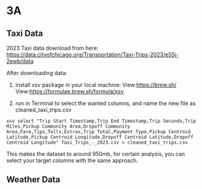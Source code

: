 # 3A
## Taxi Data
2023 Taxi data download from here: https://data.cityofchicago.org/Transportation/Taxi-Trips-2023/e55j-2ewb/data 

After downloading data: 
1. install xsv package in your local machine:
View:https://brew.sh/
View:https://formulae.brew.sh/formula/xsv

2. run in Terminal to select the wanted columns, and name the new file as cleaned_taxi_trips.csv
```
xsv select "Trip Start Timestamp,Trip End Timestamp,Trip Seconds,Trip Miles,Pickup Community Area,Dropoff Community Area,Fare,Tips,Tolls,Extras,Trip Total,Payment Type,Pickup Centroid Latitude,Pickup Centroid Longitude,Dropoff Centroid Latitude,Dropoff Centroid Longitude" Taxi_Trips_-_2023.csv > cleaned_taxi_trips.csv
```
This makes the dataset to around 950mb, for certain analysis, you can select your target columns with the same approach.

## Weather Data
